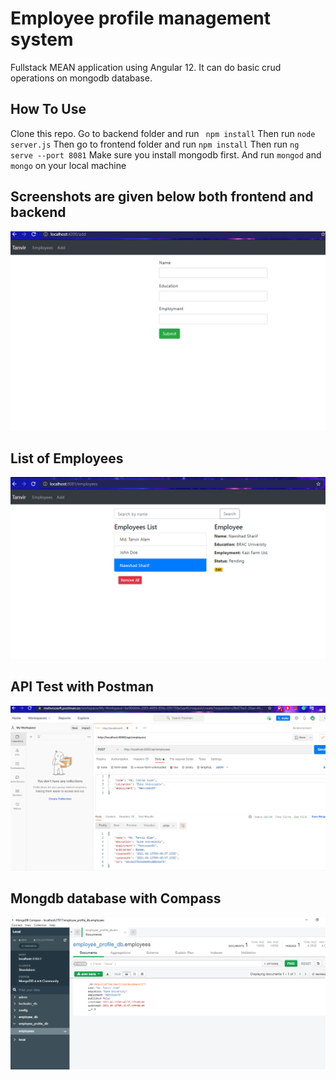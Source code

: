 # Employee profile management system

Fullstack MEAN application using Angular 12.
It can do basic crud operations on mongodb database.

## How To Use
Clone this repo.
Go to backend folder and run ``` npm install```
Then run ```node server.js```
Then go to frontend folder and run ```npm install```
Then run ```ng serve --port 8081``` 
Make sure you install mongodb first.
And run ```mongod``` and ```mongo``` on your local machine




## Screenshots are given below both frontend and backend

![add](img1.png)

## List of Employees
![list](img2.png)

## API Test with Postman
![postman](img3.png)

## Mongdb database with Compass
![mongodb](img4.png)